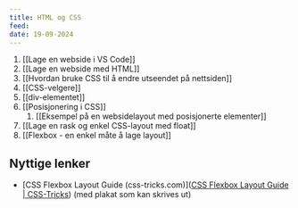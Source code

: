 ```yaml
---
title: HTML og CSS
feed: 
date: 19-09-2024
---
```

1. [[Lage en webside i VS Code]]
2. [[Lage en webside med HTML]]
3. [[Hvordan bruke CSS til å endre utseendet på nettsiden]]
4. [[CSS-velgere]]
5. [[div-elementet]]
6. [[Posisjonering i CSS]]
	1. [[Eksempel på en websidelayout med posisjonerte elementer]]
7. [[Lage en rask og enkel CSS-layout med float]]
8. [[Flexbox - en enkel måte å lage layout]]

## Nyttige lenker
- [CSS Flexbox Layout Guide (css-tricks.com)]([CSS Flexbox Layout Guide | CSS-Tricks](https://css-tricks.com/snippets/css/a-guide-to-flexbox/)) (med plakat som kan skrives ut)